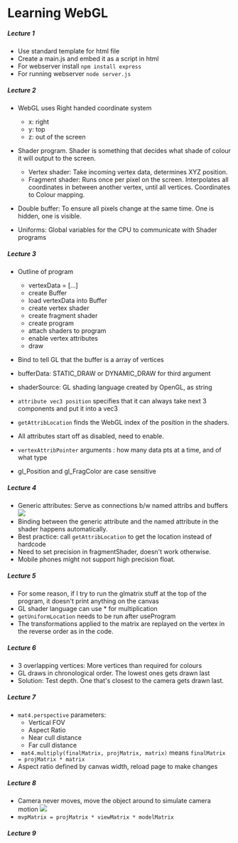 # Learning WebGL

##### Lecture 1
- Use standard template for html file
- Create a main.js and embed it as a script in html
- For webserver install
```npm install express```
- For running webserver
```node server.js```

##### Lecture 2
- WebGL uses Right handed coordinate system
	- x: right
	- y: top
	- z: out of the screen

- Shader program. Shader is something that decides what shade of colour it will output to the screen. 
	- Vertex shader: Take incoming vertex data, determines XYZ position.
	- Fragment shader: Runs once per pixel on the screen. Interpolates all coordinates in between another vertex, until all vertices. Coordinates to Colour mapping.

- Double buffer: To ensure all pixels change at the same time. One is hidden, one is visible.

- Uniforms: Global variables for the CPU to communicate with Shader programs

##### Lecture 3
- Outline of program
	- vertexData = [...]
	- create Buffer
	- load vertexData into Buffer
	- create vertex shader
	- create fragment shader
	- create program
	- attach shaders to program
	- enable vertex attributes
	- draw

- Bind to tell GL that the buffer is a array of vertices
- bufferData: STATIC_DRAW or DYNAMIC_DRAW for third argument
- shaderSource: GL shading language created by OpenGL, as string
- ```attribute vec3 position``` specifies that it can always take next 3 components and put it into a vec3
- ```getAttribLocation``` finds the WebGL index of the position in the shaders.
- All attributes start off as disabled, need to enable.
- ```vertexAttribPointer``` arguments : how many data pts at a time, and of what type
- gl_Position and gl_FragColor are case sensitive

##### Lecture 4
- Generic attributes: Serve as connections b/w named attribs and buffers
![](imgs/20201115-032953.png)
- Binding between the generic attribute and the named attribute in the shader happens automatically.
- Best practice: call ```getAttribLocation``` to get the location instead of hardcode
- Need to set precision in fragmentShader, doesn't work otherwise.
- Mobile phones might not support high precision float.

##### Lecture 5
- For some reason, if I try to run the glmatrix stuff at the top of the program, it doesn't print anything on the canvas
- GL shader language can use * for multiplication
- ```getUniformLocation``` needs to be run after useProgram
- The transformations applied to the matrix are replayed on the vertex in the reverse order as in the code.

##### Lecture 6
- 3 overlapping vertices: More vertices than required for colours
- GL draws in chronological order. The lowest ones gets drawn last
- Solution: Test depth. One that's closest to the camera gets drawn last.

##### Lecture 7
- ```mat4.perspective``` parameters:
	- Vertical FOV
	- Aspect Ratio
	- Near cull distance
	- Far cull distance
- ``` mat4.multiply(finalMatrix, projMatrix, matrix)``` means ```finalMatrix = projMatrix * matrix```
- Aspect ratio defined by canvas width, reload page to make changes

##### Lecture 8 
- Camera never moves, move the object around to simulate camera motion
![](imgs/20201115-061627.png)
- ```mvpMatrix = projMatrix * viewMatrix * modelMatrix```

##### Lecture 9

